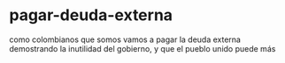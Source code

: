 # pagar-deuda-externa
como colombianos que somos vamos a pagar la deuda externa demostrando la inutilidad del gobierno, y que el pueblo unido puede más
